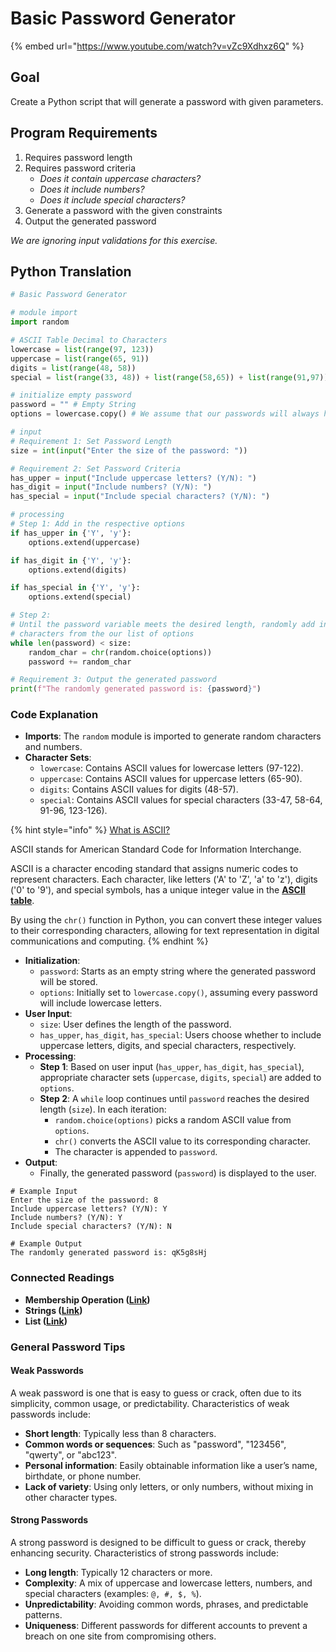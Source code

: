 # Basic Password Generator

{% embed url="https://www.youtube.com/watch?v=vZc9Xdhxz6Q" %}

## Goal

Create a Python script that will generate a password with given parameters.

## Program Requirements

1. Requires password length
2. Requires password criteria
   * _Does it contain uppercase characters?_
   * _Does it include numbers?_
   * _Does it include special characters?_
3. Generate a password with the given constraints
4. Output the generated password

_We are ignoring input validations for this exercise._

## Python Translation

```python
# Basic Password Generator

# module import
import random

# ASCII Table Decimal to Characters
lowercase = list(range(97, 123))
uppercase = list(range(65, 91))
digits = list(range(48, 58))
special = list(range(33, 48)) + list(range(58,65)) + list(range(91,97)) + list(range(123,127))

# initialize empty password
password = "" # Empty String
options = lowercase.copy() # We assume that our passwords will always have at least lowercase characters

# input
# Requirement 1: Set Password Length
size = int(input("Enter the size of the password: "))

# Requirement 2: Set Password Criteria
has_upper = input("Include uppercase letters? (Y/N): ")
has_digit = input("Include numbers? (Y/N): ")
has_special = input("Include special characters? (Y/N): ")

# processing
# Step 1: Add in the respective options
if has_upper in {'Y', 'y'}:
    options.extend(uppercase)

if has_digit in {'Y', 'y'}:
    options.extend(digits)

if has_special in {'Y', 'y'}:
    options.extend(special)

# Step 2:
# Until the password variable meets the desired length, randomly add in
# characters from the our list of options
while len(password) < size:
    random_char = chr(random.choice(options))
    password += random_char

# Requirement 3: Output the generated password
print(f"The randomly generated password is: {password}")
```

### Code Explanation

* **Imports**: The `random` module is imported to generate random characters and numbers.
* **Character Sets**:
  * `lowercase`: Contains ASCII values for lowercase letters (97-122).
  * `uppercase`: Contains ASCII values for uppercase letters (65-90).
  * `digits`: Contains ASCII values for digits (48-57).
  * `special`: Contains ASCII values for special characters (33-47, 58-64, 91-96, 123-126).

{% hint style="info" %}
[What is ASCII?](https://en.wikipedia.org/wiki/ASCII#Printable_characters)

ASCII stands for American Standard Code for Information Interchange.

ASCII is a character encoding standard that assigns numeric codes to represent characters. Each character, like letters ('A' to 'Z', 'a' to 'z'), digits ('0' to '9'), and special symbols, has a unique integer value in the [**ASCII table**](https://www.cs.cmu.edu/~pattis/15-1XX/common/handouts/ascii.html).&#x20;

By using the `chr()` function in Python, you can convert these integer values to their corresponding characters, allowing for text representation in digital communications and computing.
{% endhint %}

* **Initialization**:
  * `password`: Starts as an empty string where the generated password will be stored.
  * `options`: Initially set to `lowercase.copy()`, assuming every password will include lowercase letters.
* **User Input**:
  * `size`: User defines the length of the password.
  * `has_upper`, `has_digit`, `has_special`: Users choose whether to include uppercase letters, digits, and special characters, respectively.
* **Processing**:
  * **Step 1**: Based on user input (`has_upper`, `has_digit`, `has_special`), appropriate character sets (`uppercase`, `digits`, `special`) are added to `options`.
  * **Step 2**: A `while` loop continues until `password` reaches the desired length (`size`). In each iteration:
    * `random.choice(options)` picks a random ASCII value from `options`.
    * `chr()` converts the ASCII value to its corresponding character.
    * The character is appended to `password`.
* **Output**:
  * Finally, the generated password (`password`) is displayed to the user.

```
# Example Input
Enter the size of the password: 8
Include uppercase letters? (Y/N): Y
Include numbers? (Y/N): Y
Include special characters? (Y/N): N

# Example Output
The randomly generated password is: qK5g8sHj
```

### Connected Readings

* **Membership Operation (**[**Link**](../../python-basics/conditionals/comparison-logical-and-membership-operators.md)**)**
* **Strings (**[**Link**](../../collections/strings/)**)**
* **List (**[**Link**](../../collections/tuples-and-lists/)**)**

### General Password Tips

#### Weak Passwords

A weak password is one that is easy to guess or crack, often due to its simplicity, common usage, or predictability. Characteristics of weak passwords include:

* **Short length**: Typically less than 8 characters.
* **Common words or sequences**: Such as "password", "123456", "qwerty", or "abc123".
* **Personal information**: Easily obtainable information like a user’s name, birthdate, or phone number.
* **Lack of variety**: Using only letters, or only numbers, without mixing in other character types.

#### Strong Passwords

A strong password is designed to be difficult to guess or crack, thereby enhancing security. Characteristics of strong passwords include:

* **Long length**: Typically 12 characters or more.
* **Complexity**: A mix of uppercase and lowercase letters, numbers, and special characters (examples: `@, #, $, %`).
* **Unpredictability**: Avoiding common words, phrases, and predictable patterns.
* **Uniqueness**: Different passwords for different accounts to prevent a breach on one site from compromising others.
